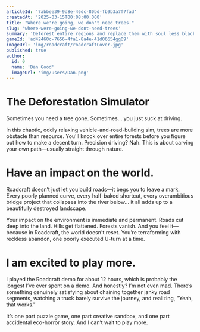 ```yaml
---
articleId: '7abbee39-9d8e-46dc-80bd-fb9b3a7f7fad'
createdAt: '2025-03-15T00:08:00.000'
title: "Where we're going, we don't need trees."
slug: 'where-were-going-we-dont-need-trees'
summary: 'Deforest entire regions and replace them with soul less black roads with your homies.'
gameId: 'ad42460c-7656-4fa1-8a4e-41d06654gg09'
imageUrl: 'img/roadcraft/roadcraftCover.jpg'
published: true
author:
  id: 0
  name: 'Dan Good'
  imageUrl: 'img/users/Dan.png'
---
```


# The Deforestation Simulator

Sometimes you need a tree gone. Sometimes… you just suck at driving.

In this chaotic, oddly relaxing vehicle-and-road-building sim, trees are more obstacle than resource. You'll knock over entire forests before you figure out how to make a decent turn. Precision driving? Nah. This is about carving your own path—usually straight through nature.

# Have an impact on the world.

Roadcraft doesn’t just let you build roads—it begs you to leave a mark. Every poorly planned curve, every half-baked shortcut, every overambitious bridge project that collapses into the river below... it all adds up to a beautifully destroyed landscape.

Your impact on the environment is immediate and permanent. Roads cut deep into the land. Hills get flattened. Forests vanish. And you feel it—because in Roadcraft, the world doesn't reset. You’re terraforming with reckless abandon, one poorly executed U-turn at a time.

# I am excited to play more.

I played the Roadcraft demo for about 12 hours, which is probably the longest I’ve ever spent on a demo. And honestly? I’m not even mad. There’s something genuinely satisfying about chaining together janky road segments, watching a truck barely survive the journey, and realizing, "Yeah, that works."

It’s one part puzzle game, one part creative sandbox, and one part accidental eco-horror story. And I can’t wait to play more.

